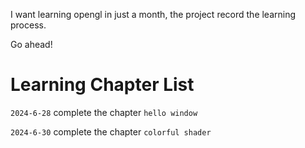 I want learning opengl in just a month, the project record the learning process.

Go ahead!

# Learning Chapter List

`2024-6-28` complete the chapter `hello window`

`2024-6-30` complete the chapter `colorful shader`
